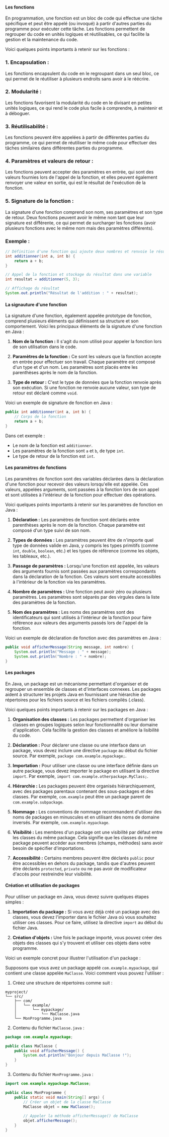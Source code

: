 #### Les fonctions

En programmation, une fonction est un bloc de code qui effectue une tâche spécifique et peut être appelé (ou invoqué) à partir d'autres parties du programme pour exécuter cette tâche. Les fonctions permettent de regrouper du code en unités logiques et réutilisables, ce qui facilite la gestion et la maintenance du code.

Voici quelques points importants à retenir sur les fonctions :

### 1. Encapsulation :
Les fonctions encapsulent du code en le regroupant dans un seul bloc, ce qui permet de le réutiliser à plusieurs endroits sans avoir à le réécrire.

### 2. Modularité :
Les fonctions favorisent la modularité du code en le divisant en petites unités logiques, ce qui rend le code plus facile à comprendre, à maintenir et à déboguer.

### 3. Réutilisabilité :
Les fonctions peuvent être appelées à partir de différentes parties du programme, ce qui permet de réutiliser le même code pour effectuer des tâches similaires dans différentes parties du programme.

### 4. Paramètres et valeurs de retour :
Les fonctions peuvent accepter des paramètres en entrée, qui sont des valeurs fournies lors de l'appel de la fonction, et elles peuvent également renvoyer une valeur en sortie, qui est le résultat de l'exécution de la fonction.

### 5. Signature de la fonction :
La signature d'une fonction comprend son nom, ses paramètres et son type de retour. Deux fonctions peuvent avoir le même nom tant que leur signature est différente, ce qui permet de surcharger les fonctions (avoir plusieurs fonctions avec le même nom mais des paramètres différents).

### Exemple :
```java
// Définition d'une fonction qui ajoute deux nombres et renvoie le résultat
int additionner(int a, int b) {
    return a + b;
}

// Appel de la fonction et stockage du résultat dans une variable
int resultat = additionner(5, 3);

// Affichage du résultat
System.out.println("Résultat de l'addition : " + resultat);
```

#### La signauture d'une fonction

La signature d'une fonction, également appelée prototype de fonction, comprend plusieurs éléments qui définissent sa structure et son comportement. Voici les principaux éléments de la signature d'une fonction en Java :

1. **Nom de la fonction :** Il s'agit du nom utilisé pour appeler la fonction lors de son utilisation dans le code.

2. **Paramètres de la fonction :** Ce sont les valeurs que la fonction accepte en entrée pour effectuer son travail. Chaque paramètre est composé d'un type et d'un nom. Les paramètres sont placés entre les parenthèses après le nom de la fonction.

3. **Type de retour :** C'est le type de données que la fonction renvoie après son exécution. Si une fonction ne renvoie aucune valeur, son type de retour est déclaré comme `void`.

Voici un exemple de signature de fonction en Java :

```java
public int additionner(int a, int b) {
    // Corps de la fonction
    return a + b;
}
```

Dans cet exemple :

- Le nom de la fonction est `additionner`.
- Les paramètres de la fonction sont `a` et `b`, de type `int`.
- Le type de retour de la fonction est `int`.

#### Les paramètres de fonctions

Les paramètres de fonction sont des variables déclarées dans la déclaration d'une fonction pour recevoir des valeurs lorsqu'elle est appelée. Ces valeurs, appelées arguments, sont passées à la fonction lors de son appel et sont utilisées à l'intérieur de la fonction pour effectuer des opérations.

Voici quelques points importants à retenir sur les paramètres de fonction en Java :

1. **Déclaration :** Les paramètres de fonction sont déclarés entre parenthèses après le nom de la fonction. Chaque paramètre est composé d'un type suivi de son nom.

2. **Types de données :** Les paramètres peuvent être de n'importe quel type de données valide en Java, y compris les types primitifs (comme `int`, `double`, `boolean`, etc.) et les types de référence (comme les objets, les tableaux, etc.).

3. **Passage de paramètres :** Lorsqu'une fonction est appelée, les valeurs des arguments fournis sont passées aux paramètres correspondants dans la déclaration de la fonction. Ces valeurs sont ensuite accessibles à l'intérieur de la fonction via les paramètres.

4. **Nombre de paramètres :** Une fonction peut avoir zéro ou plusieurs paramètres. Les paramètres sont séparés par des virgules dans la liste des paramètres de la fonction.

5. **Nom des paramètres :** Les noms des paramètres sont des identificateurs qui sont utilisés à l'intérieur de la fonction pour faire référence aux valeurs des arguments passés lors de l'appel de la fonction.

Voici un exemple de déclaration de fonction avec des paramètres en Java :

```java
public void afficherMessage(String message, int nombre) {
    System.out.println("Message : " + message);
    System.out.println("Nombre : " + nombre);
}
```

#### Les packages

En Java, un package est un mécanisme permettant d'organiser et de regrouper un ensemble de classes et d'interfaces connexes. Les packages aident à structurer les projets Java en fournissant une hiérarchie de répertoires pour les fichiers source et les fichiers compilés (.class).

Voici quelques points importants à retenir sur les packages en Java :

1. **Organisation des classes :** Les packages permettent d'organiser les classes en groupes logiques selon leur fonctionnalité ou leur domaine d'application. Cela facilite la gestion des classes et améliore la lisibilité du code.

2. **Déclaration :** Pour déclarer une classe ou une interface dans un package, vous devez inclure une directive `package` au début du fichier source. Par exemple, `package com.example.mypackage;`.

3. **Importation :** Pour utiliser une classe ou une interface définie dans un autre package, vous devez importer le package en utilisant la directive `import`. Par exemple, `import com.example.otherpackage.MyClass;`.

4. **Hiérarchie :** Les packages peuvent être organisés hiérarchiquement, avec des packages parentaux contenant des sous-packages et des classes. Par exemple, `com.example` peut être un package parent de `com.example.subpackage`.

5. **Nommage :** Les conventions de nommage recommandent d'utiliser des noms de packages en minuscules et en utilisant des noms de domaine inversés. Par exemple, `com.example.mypackage`.

6. **Visibilité :** Les membres d'un package ont une visibilité par défaut entre les classes du même package. Cela signifie que les classes du même package peuvent accéder aux membres (champs, méthodes) sans avoir besoin de spécifier d'importations.

7. **Accessibilité :** Certains membres peuvent être déclarés `public` pour être accessibles en dehors du package, tandis que d'autres peuvent être déclarés `protected`, `private` ou ne pas avoir de modificateur d'accès pour restreindre leur visibilité.

#### Création et utilisation de packages

Pour utiliser un package en Java, vous devez suivre quelques étapes simples :

1. **Importation du package :** Si vous avez déjà créé un package avec des classes, vous devez l'importer dans le fichier Java où vous souhaitez utiliser ces classes. Pour ce faire, utilisez la directive `import` au début du fichier Java.

2. **Création d'objets :** Une fois le package importé, vous pouvez créer des objets des classes qui s'y trouvent et utiliser ces objets dans votre programme.

Voici un exemple concret pour illustrer l'utilisation d'un package :

Supposons que vous avez un package appelé `com.example.mypackage`, qui contient une classe appelée `MaClasse`. Voici comment vous pouvez l'utiliser :

1. Créez une structure de répertoires comme suit :

```
myproject/
└── src/
    ├── com/
    │   └── example/
    │       └── mypackage/
    │           └── MaClasse.java
    └── MonProgramme.java
```

2. Contenu du fichier `MaClasse.java` :

```java
package com.example.mypackage;

public class MaClasse {
    public void afficherMessage() {
        System.out.println("Bonjour depuis MaClasse !");
    }
}
```

3. Contenu du fichier `MonProgramme.java` :

```java
import com.example.mypackage.MaClasse;

public class MonProgramme {
    public static void main(String[] args) {
        // Créer un objet de la classe MaClasse
        MaClasse objet = new MaClasse();
        
        // Appeler la méthode afficherMessage() de MaClasse
        objet.afficherMessage();
    }
}
```
